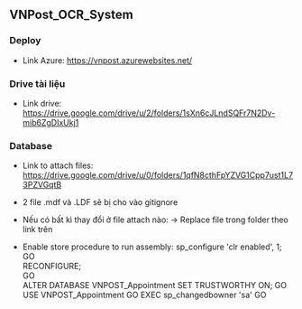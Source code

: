 ## VNPost_OCR_System

### Deploy
* Link Azure: https://vnpost.azurewebsites.net/

### Drive tài liệu
* Link drive: https://drive.google.com/drive/u/2/folders/1sXn6cJLndSQFr7N2Dv-mib6ZgDIxUkj1

### Database
* Link to attach files: 
https://drive.google.com/drive/u/0/folders/1qfN8cthFpYZVG1Cpp7ust1L73PZVGqtB

* 2 file .mdf và .LDF sẽ bị cho vào gitignore

* Nếu có bất kì thay đổi ở file attach nào:
-> Replace file trong folder theo link trên

* Enable store procedure to run assembly:
sp_configure 'clr enabled', 1;    
GO    
RECONFIGURE;    
GO    
ALTER DATABASE VNPOST_Appointment SET TRUSTWORTHY ON;
GO
USE VNPOST_Appointment
GO
EXEC sp_changedbowner 'sa'
GO